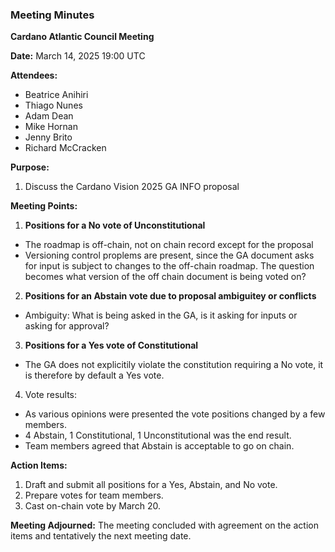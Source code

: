 ### Meeting Minutes

**Cardano Atlantic Council Meeting**

**Date:** March 14, 2025 19:00 UTC

**Attendees:** 
- Beatrice Anihiri
- Thiago Nunes
- Adam Dean
- Mike Hornan
- Jenny Brito
- Richard McCracken

**Purpose:** 
1. Discuss the Cardano Vision 2025 GA INFO proposal 

**Meeting Points:**

1. **Positions for a No vote of Unconstitutional**
 - The roadmap is off-chain, not on chain record except for the proposal
 - Versioning control proplems are present, since the GA document asks for input is subject to changes to the off-chain roadmap. The question becomes what version of the off chain document is being voted on?

2. **Positions for an Abstain vote due to proposal ambiguitey or conflicts**
 - Ambiguity: What is being asked in the GA, is it asking for inputs or asking for approval?

3. **Positions for a Yes vote of Constitutional**
 - The GA does not explicitily violate the constitution requiring a No vote, it is therefore by default a Yes vote.

4. Vote results:
 - As various opinions were presented the vote positions changed by a few members.
 - 4 Abstain, 1 Constitutional, 1 Unconstitutional was the end result.
 - Team members agreed that Abstain is acceptable to go on chain.

**Action Items:**
1. Draft and submit all positions for a Yes, Abstain, and No vote.
2. Prepare votes for team members.
3. Cast on-chain vote by March 20.

**Meeting Adjourned:**
The meeting concluded with agreement on the action items and tentatively the next meeting date.
